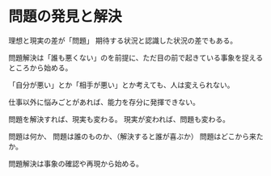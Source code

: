 # 問題の発見と解決

理想と現実の差が「問題」
期待する状況と認識した状況の差でもある。

問題解決は「誰も悪くない」のを前提に、ただ目の前で起きている事象を捉えるところから始める。

「自分が悪い」とか「相手が悪い」とか考えても、人は変えられない。

仕事以外に悩みごとがあれば、能力を存分に発揮できない。

問題を解決すれば、現実も変わる。
現実が変われば、問題も変わる。

問題は何か、
問題は誰のものか、（解決すると誰が喜ぶか）
問題はどこから来たか。

問題解決は事象の確認や再現から始める。

